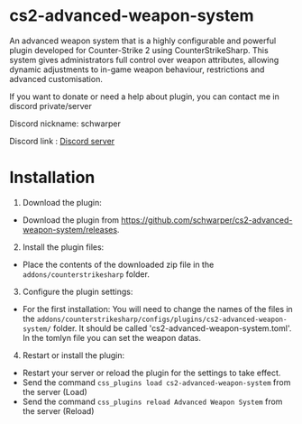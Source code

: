 # cs2-advanced-weapon-system

An advanced weapon system that is a highly configurable and powerful plugin developed for Counter-Strike 2 using CounterStrikeSharp. This system gives administrators full control over weapon attributes, allowing dynamic adjustments to in-game weapon behaviour, restrictions and advanced customisation.

If you want to donate or need a help about plugin, you can contact me in discord private/server

Discord nickname: schwarper

Discord link : [Discord server](https://discord.gg/4zQfUzjk36)

# Installation

1. Download the plugin:
* Download the plugin from https://github.com/schwarper/cs2-advanced-weapon-system/releases.
2. Install the plugin files:
* Place the contents of the downloaded zip file in the `addons/counterstrikesharp` folder.
3. Configure the plugin settings:
* For the first installation: You will need to change the names of the files in the `addons/counterstrikesharp/configs/plugins/cs2-advanced-weapon-system/` folder. It should be called 'cs2-advanced-weapon-system.toml'. In the tomlyn file you can set the weapon datas.
4. Restart or install the plugin:
* Restart your server or reload the plugin for the settings to take effect.
* Send the command `css_plugins load cs2-advanced-weapon-system` from the server (Load)
* Send the command `css_plugins reload Advanced Weapon System` from the server (Reload)
